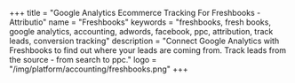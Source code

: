 +++
title = "Google Analytics Ecommerce Tracking For Freshbooks - Attributio"
name = "Freshbooks"
keywords = "freshbooks, fresh books, google analytics, accounting, adwords, facebook, ppc, attribution, track leads, conversion tracking"
description = "Connect Google Analytics with Freshbooks to find out where your leads are coming from. Track leads from the source - from search to ppc."
logo = "/img/platform/accounting/freshbooks.png"
+++
